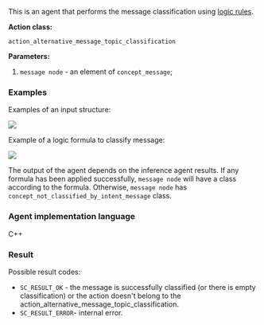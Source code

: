 This is an agent that performs the message classification using [logic rules](../subsystems/scl-machine.md).

**Action class:**

`action_alternative_message_topic_classification`

**Parameters:**

1. `message node` - an element of `concept_message`;

### Examples

Examples of an input structure:

<img src="../images/alternativeMessageTopicClassificationAgentInput.png"></img>

Example of a logic formula to classify message:

<img src="../images/lr_greeting_message.png"></img>

The output of the agent depends on the inference agent results. If any formula has been applied successfully, `message node` will have a class according to the formula.
Otherwise, `message node` has `concept_not_classified_by_intent_message` class.

### Agent implementation language
C++

### Result

Possible result codes:

* `SC_RESULT_OK` - the message is successfully classified (or there is empty classification) or the action doesn't belong to the action_alternative_message_topic_classification.
* `SC_RESULT_ERROR`- internal error.
